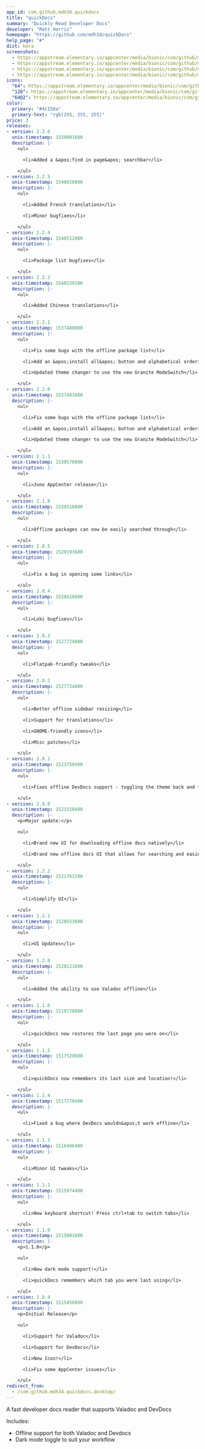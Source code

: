 ```yaml
---
app_id: com.github.mdh34.quickdocs
title: "quickDocs"
summary: "Quickly Read Developer Docs"
developer: "Matt Harris"
homepage: "https://github.com/mdh34/quickDocs"
help_page: "#"
dist: hera
screenshots:
  - https://appstream.elementary.io/appcenter/media/bionic/com/github/mdh34.quickdocs/3347E48FEDFE8A21B87A274A19E6E0DA/screenshots/image-1_orig.png
  - https://appstream.elementary.io/appcenter/media/bionic/com/github/mdh34.quickdocs/3347E48FEDFE8A21B87A274A19E6E0DA/screenshots/image-2_orig.png
  - https://appstream.elementary.io/appcenter/media/bionic/com/github/mdh34.quickdocs/3347E48FEDFE8A21B87A274A19E6E0DA/screenshots/image-3_orig.png
  - https://appstream.elementary.io/appcenter/media/bionic/com/github/mdh34.quickdocs/3347E48FEDFE8A21B87A274A19E6E0DA/screenshots/image-4_orig.png
icons:
  "64": https://appstream.elementary.io/appcenter/media/bionic/com/github/mdh34.quickdocs/3347E48FEDFE8A21B87A274A19E6E0DA/icons/64x64/com.github.mdh34.quickdocs_com.github.mdh34.quickdocs.png
  "128": https://appstream.elementary.io/appcenter/media/bionic/com/github/mdh34.quickdocs/3347E48FEDFE8A21B87A274A19E6E0DA/icons/128x128/com.github.mdh34.quickdocs_com.github.mdh34.quickdocs.png
  "64@2": https://appstream.elementary.io/appcenter/media/bionic/com/github/mdh34.quickdocs/3347E48FEDFE8A21B87A274A19E6E0DA/icons/64x64@2/com.github.mdh34.quickdocs_com.github.mdh34.quickdocs.png
color:
  primary: "#4c158a"
  primary-text: "rgb(255, 255, 255)"
price: 2
releases:
- version: 2.2.6
  unix-timestamp: 1559001600
  description: |-
    <ul>

      <li>Added a &apos;find in page&apos; searchbar</li>

    </ul>
- version: 2.2.5
  unix-timestamp: 1548028800
  description: |-
    <ul>

      <li>Added French translations</li>

      <li>Minor bugfixes</li>

    </ul>
- version: 2.2.4
  unix-timestamp: 1540512000
  description: |-
    <ul>

      <li>Package list bugfixes</li>

    </ul>
- version: 2.2.3
  unix-timestamp: 1540339200
  description: |-
    <ul>

      <li>Added Chinese translations</li>

    </ul>
- version: 2.2.1
  unix-timestamp: 1537488000
  description: |-
    <ul>

      <li>Fix some bugs with the offline package list</li>

      <li>Add an &apos;install all&apos; button and alphabetical ordering to the offline package list</li>

      <li>Updated theme changer to use the new Granite ModeSwitch</li>

    </ul>
- version: 2.2.0
  unix-timestamp: 1537401600
  description: |-
    <ul>

      <li>Fix some bugs with the offline package list</li>

      <li>Add an &apos;install all&apos; button and alphabetical ordering to the offline package list</li>

      <li>Updated theme changer to use the new Granite ModeSwitch</li>

    </ul>
- version: 2.1.1
  unix-timestamp: 1530576000
  description: |-
    <ul>

      <li>Juno AppCenter release</li>

    </ul>
- version: 2.1.0
  unix-timestamp: 1530316800
  description: |-
    <ul>

      <li>Offline packages can now be easily searched through</li>

    </ul>
- version: 2.0.5
  unix-timestamp: 1529193600
  description: |-
    <ul>

      <li>Fix a bug in opening some links</li>

    </ul>
- version: 2.0.4
  unix-timestamp: 1528416000
  description: |-
    <ul>

      <li>Loki bugfixes</li>

    </ul>
- version: 2.0.3
  unix-timestamp: 1527724800
  description: |-
    <ul>

      <li>Flatpak-friendly tweaks</li>

    </ul>
- version: 2.0.2
  unix-timestamp: 1527724800
  description: |-
    <ul>

      <li>Better offline sidebar resizing</li>

      <li>Support for translations</li>

      <li>GNOME-friendly icons</li>

      <li>Misc patches</li>

    </ul>
- version: 2.0.1
  unix-timestamp: 1523750400
  description: |-
    <ul>

      <li>Fixes offline DevDocs support - toggling the theme back and forth once should reload the cache</li>

    </ul>
- version: 2.0.0
  unix-timestamp: 1523318400
  description: |-
    <p>Major update:</p>

    <ul>

      <li>Brand new UI for downloading offline docs natively</li>

      <li>Brand new offline docs UI that allows for searching and easier viewing</li>

    </ul>
- version: 1.2.2
  unix-timestamp: 1521763200
  description: |-
    <ul>

      <li>Simplify UI</li>

    </ul>
- version: 1.2.1
  unix-timestamp: 1520553600
  description: |-
    <ul>

      <li>UI Updates</li>

    </ul>
- version: 1.2.0
  unix-timestamp: 1520121600
  description: |-
    <ul>

      <li>Added the ability to use Valadoc offline</li>

    </ul>
- version: 1.1.6
  unix-timestamp: 1519776000
  description: |-
    <ul>

      <li>quickDocs now restores the last page you were on</li>

    </ul>
- version: 1.1.5
  unix-timestamp: 1517529600
  description: |-
    <ul>

      <li>quickDocs now remembers its last size and location!</li>

    </ul>
- version: 1.1.4
  unix-timestamp: 1517270400
  description: |-
    <ul>

      <li>Fixed a bug where DevDocs wouldn&apos;t work offline</li>

    </ul>
- version: 1.1.3
  unix-timestamp: 1516406400
  description: |-
    <ul>

      <li>Minor UI tweaks</li>

    </ul>
- version: 1.1.1
  unix-timestamp: 1515974400
  description: |-
    <ul>

      <li>New keyboard shortcut! Press ctrl+tab to switch tabs</li>

    </ul>
- version: 1.1.0
  unix-timestamp: 1515801600
  description: |-
    <p>1.1.0</p>

    <ul>

      <li>New dark mode support!</li>

      <li>quickDocs remembers which tab you were last using</li>

    </ul>
- version: 1.0.4
  unix-timestamp: 1515456000
  description: |-
    <p>Initial Release</p>

    <ul>

      <li>Support for Valadoc</li>

      <li>Support for DevDocs</li>

      <li>New Icon!</li>

      <li>Fix some AppCenter issues</li>

    </ul>
redirect_from:
  - /com.github.mdh34.quickdocs.desktop/
---
```


<p>A fast developer docs reader that supports Valadoc and DevDocs</p>
<p>Includes:</p>
<ul>
  <li>Offline support for both Valadoc and Devdocs</li>
  <li>Dark mode toggle to suit your workflow</li>
</ul>